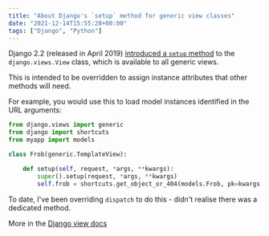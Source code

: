 ```yaml
---
title: "About Django's `setup` method for generic view classes"
date: "2021-12-14T15:55:28+00:00"
tags: ["Django", "Python"]
---
```


Django 2.2 (released in April 2019) [introduced a `setup`
method](https://docs.djangoproject.com/en/3.2/releases/2.2/#generic-views) to the
`django.views.View` class, which is available to all generic views.

This is intended to be overridden to assign instance attributes that other
methods will need.

For example, you would use this to load model instances identified in the URL
arguments:

```py
from django.views import generic
from django import shortcuts
from myapp import models

class Frob(generic.TemplateView):

    def setup(self, request, *args, **kwargs):
        super().setup(request, *args, **kwargs)
        self.frob = shortcuts.get_object_or_404(models.Frob, pk=kwargs["pk"])
```

To date, I've been overriding `dispatch` to do this - didn't realise there was a
dedicated method.

More in the [Django view docs](https://docs.djangoproject.com/en/2.2/ref/class-based-views/base/#django.views.generic.base.View.setup)
